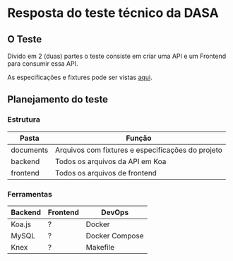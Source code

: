 # Resposta do teste técnico da DASA

## O Teste

Divido em 2 (duas) partes o teste consiste em criar uma API e um Frontend para consumir essa API.

As especificações e fixtures pode ser vistas [aqui](documents/README.md).

## Planejamento do teste

### Estrutura

| Pasta     | Função                                            |
| --------- | ------------------------------------------------- |
| documents | Arquivos com fixtures e especificações do projeto |
| backend   | Todos os arquivos da API em Koa                   |
| frontend  | Todos os arquivos de frontend                     |

### Ferramentas

| Backend | Frontend | DevOps         |
| ------- | -------- | -------------- |
| Koa.js  | ?        | Docker         |
| MySQL   | ?        | Docker Compose |
| Knex    | ?        | Makefile       |
